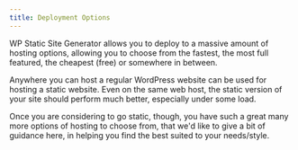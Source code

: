 ```yaml
---
title: Deployment Options
---
```


WP Static Site Generator allows you to deploy to a massive amount of hosting options, allowing you to choose from the fastest, the most full featured, the cheapest (free) or somewhere in between.

Anywhere you can host a regular WordPress website can be used for hosting a static website. Even on the same web host, the static version of your site should perform much better, especially under some load.

Once you are considering to go static, though, you have such a great many more options of hosting to choose from, that we'd like to give a bit of guidance here, in helping you find the best suited to your needs/style.




